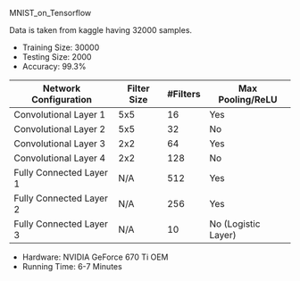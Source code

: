 MNIST_on_Tensorflow

Data is taken from kaggle having 32000 samples.

* Training Size: 30000
* Testing Size: 2000
* Accuracy: 99.3%

Network Configuration | Filter Size | #Filters | Max Pooling/ReLU
----------------------|-------------|----------|-----------------
Convolutional Layer 1 | 5x5 | 16 | Yes            
Convolutional Layer 2 | 5x5 | 32 | No            
Convolutional Layer 3 | 2x2 | 64 | Yes
Convolutional Layer 4 | 2x2 | 128 | No
Fully Connected Layer 1 | N/A | 512 | Yes
Fully Connected Layer 2 | N/A | 256 | Yes
Fully Connected Layer 3 | N/A | 10 | No (Logistic Layer)

* Hardware: NVIDIA GeForce 670 Ti OEM
* Running Time: 6-7 Minutes
